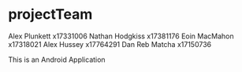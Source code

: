 # projectTeam
Alex Plunkett x17331006
Nathan Hodgkiss x17381176
Eoin MacMahon x17318021
Alex Hussey x17764291
Dan Reb Matcha x17150736

This is an Android Application
